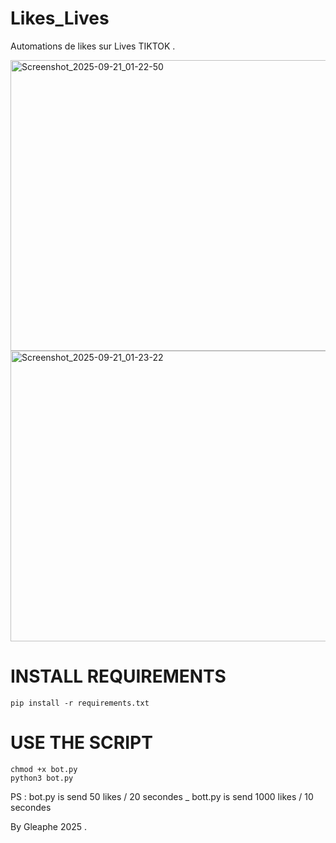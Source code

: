 # Likes_Lives
Automations de likes sur Lives TIKTOK .

<img width="662" height="465" alt="Screenshot_2025-09-21_01-22-50" src="https://github.com/user-attachments/assets/aa39cadd-4b3f-4fc6-8f46-79da3179a44a" />

<img width="662" height="465" alt="Screenshot_2025-09-21_01-23-22" src="https://github.com/user-attachments/assets/6175c58c-fc85-4a6f-a70e-74a5e9357aa4" />


# INSTALL REQUIREMENTS 

    pip install -r requirements.txt

# USE THE SCRIPT 

    chmod +x bot.py
    python3 bot.py

PS : bot.py is send 50 likes / 20 secondes _ bott.py is send 1000 likes / 10 secondes

By Gleaphe 2025 . 
